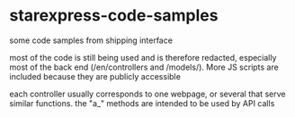 # starexpress-code-samples
some code samples from shipping interface

most of the code is still being used and is therefore redacted, especially most of the back end (/en/controllers and /models/). More JS scripts are included because they are publicly accessible

each controller usually corresponds to one webpage, or several that serve similar functions. the "a_" methods are intended to be used by API calls
